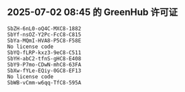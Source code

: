 ## 2025-07-02 08:45 的 GreenHub 许可证
```
SbZH-6nL0-oQ4C-MXC8-1882
SbYf-nsOZ-Y2Pc-FcC8-C815
SbYa-MQmI-HVA8-P5C8-F58E
No license code
SbYQ-fLRP-kxz3-9eC8-C511
SbYH-abC2-tfnS-gHC8-E408
SbY9-P7mo-CDwN-mhC8-63FA
SbXw-fYLe-EQiy-0GC8-EF13
No license code
SbWB-vCmm-w6qq-TfC8-595A
```
